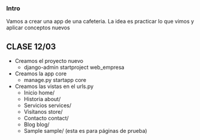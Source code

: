 ### Intro
Vamos a crear una app de una cafeteria.
La idea es practicar lo que vimos y aplicar conceptos nuevos

## CLASE 12/03

- Creamos el proyecto nuevo
  - django-admin startproject web_empresa
- Creamos la app core
  - manage.py startapp core
- Creamos las vistas en el urls.py
  - Inicio home/
  - Historia about/
  - Servicios services/
  - Visítanos store/
  - Contacto contact/
  - Blog blog/
  - Sample sample/ (esta es para páginas de prueba)
